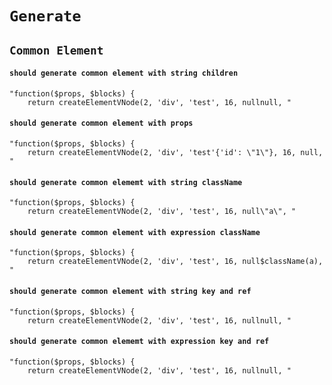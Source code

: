 # `Generate`

## `Common Element`

####   `should generate common element with string children`

```
"function($props, $blocks) {
    return createElementVNode(2, 'div', 'test', 16, nullnull, "
```

####   `should generate common element with props`

```
"function($props, $blocks) {
    return createElementVNode(2, 'div', 'test'{'id': \"1\"}, 16, null, "
```

####   `should generate common elememt with string className`

```
"function($props, $blocks) {
    return createElementVNode(2, 'div', 'test', 16, null\"a\", "
```

####   `should generate common element with expression className`

```
"function($props, $blocks) {
    return createElementVNode(2, 'div', 'test', 16, null$className(a), "
```

####   `should generate common element with string key and ref`

```
"function($props, $blocks) {
    return createElementVNode(2, 'div', 'test', 16, nullnull, "
```

####   `should generate common elememt with expression key and ref`

```
"function($props, $blocks) {
    return createElementVNode(2, 'div', 'test', 16, nullnull, "
```

